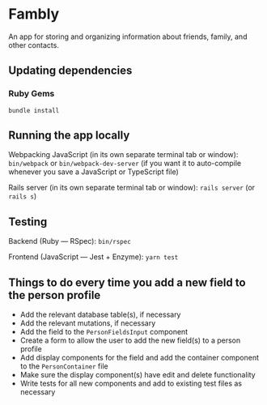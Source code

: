# Fambly

An app for storing and organizing information about friends, family, and other contacts. 

## Updating dependencies

### Ruby Gems

`bundle install`

## Running the app locally

Webpacking JavaScript (in its own separate terminal tab or window): `bin/webpack` or `bin/webpack-dev-server` (if you want it to auto-compile whenever you save a JavaScript or TypeScript file)

Rails server (in its own separate terminal tab or window): `rails server` (or `rails s`)


## Testing

Backend (Ruby — RSpec): `bin/rspec`

Frontend (JavaScript — Jest + Enzyme): `yarn test`


## Things to do every time you add a new field to the person profile

* Add the relevant database table(s), if necessary
* Add the relevant mutations, if necessary
* Add the field to the `PersonFieldsInput` component
* Create a form to allow the user to add the new field(s) to a person profile 
* Add display components for the field and add the container component to the `PersonContainer` file
* Make sure the display component(s) have edit and delete functionality
* Write tests for all new components and add to existing test files as necessary
